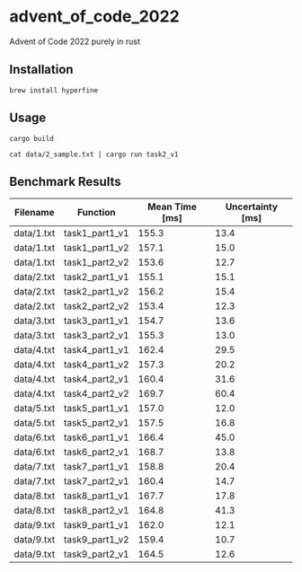 # advent_of_code_2022
Advent of Code 2022 purely in rust


## Installation

```shell
brew install hyperfine
```

## Usage

```shell
cargo build
```

```shell
cat data/2_sample.txt | cargo run task2_v1 
```

## Benchmark Results

| Filename | Function | Mean Time [ms] | Uncertainty [ms] |
|----------|----------|-----------|-------------|
| data/1.txt | task1_part1_v1 | 155.3 | 13.4 |
| data/1.txt | task1_part1_v2 | 157.1 | 15.0 |
| data/1.txt | task1_part2_v2 | 153.6 | 12.7 |
| data/2.txt | task2_part1_v1 | 155.1 | 15.1 |
| data/2.txt | task2_part1_v2 | 156.2 | 15.4 |
| data/2.txt | task2_part2_v2 | 153.4 | 12.3 |
| data/3.txt | task3_part1_v1 | 154.7 | 13.6 |
| data/3.txt | task3_part2_v1 | 155.3 | 13.0 |
| data/4.txt | task4_part1_v1 | 162.4 | 29.5 |
| data/4.txt | task4_part1_v2 | 157.3 | 20.2 |
| data/4.txt | task4_part2_v1 | 160.4 | 31.6 |
| data/4.txt | task4_part2_v2 | 169.7 | 60.4 |
| data/5.txt | task5_part1_v1 | 157.0 | 12.0 |
| data/5.txt | task5_part2_v1 | 157.5 | 16.8 |
| data/6.txt | task6_part1_v1 | 166.4 | 45.0 |
| data/6.txt | task6_part2_v1 | 168.7 | 13.8 |
| data/7.txt | task7_part1_v1 | 158.8 | 20.4 |
| data/7.txt | task7_part2_v1 | 160.4 | 14.7 |
| data/8.txt | task8_part1_v1 | 167.7 | 17.8 |
| data/8.txt | task8_part2_v1 | 164.8 | 41.3 |
| data/9.txt | task9_part1_v1 | 162.0 | 12.1 |
| data/9.txt | task9_part1_v2 | 159.4 | 10.7 |
| data/9.txt | task9_part2_v1 | 164.5 | 12.6 |